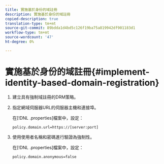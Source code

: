 ```yaml
---
title: 實施基於身份的域註冊
description: 實施基於身份的域註冊
copied-description: true
translation-type: tm+mt
source-git-commit: 89bdda1d4bd5c126f19ba75a819942df901183d1
workflow-type: tm+mt
source-wordcount: '47'
ht-degree: 0%

---
```



# 實施基於身份的域註冊{#implement-identity-based-domain-registration}

1. 建立具有強制域註冊的DRM策略。
1. 指定網域伺服器URL的伺服器主機和連接埠。

   在[!DNL .properties]檔案中，設定：

   ```
   policy.domain.url=https://[server:port] 
   ```

1. 使用使用者名稱和密碼進行驗證為強制性。

   在[!DNL .properties]檔案中，設定：

   ```
   policy.domain.anonymous=false 
   ```
